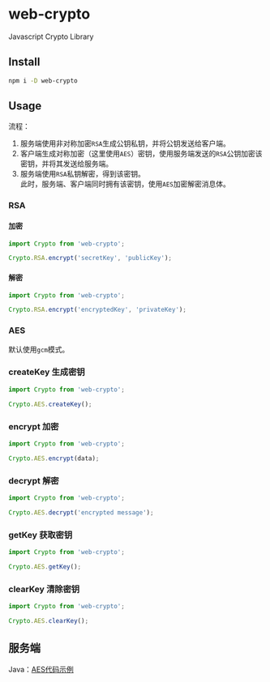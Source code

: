 # web-crypto
Javascript Crypto Library

## Install

```bash
npm i -D web-crypto
``` 

## Usage

流程：  
1. 服务端使用非对称加密`RSA`生成公钥私钥，并将公钥发送给客户端。
2. 客户端生成对称加密（这里使用`AES`）密钥，使用服务端发送的`RSA`公钥加密该密钥，并将其发送给服务端。
3. 服务端使用`RSA`私钥解密，得到该密钥。  
此时，服务端、客户端同时拥有该密钥，使用`AES`加密解密消息体。


### RSA

#### 加密
```javascript
import Crypto from 'web-crypto';

Crypto.RSA.encrypt('secretKey', 'publicKey');
```

#### 解密
```javascript
import Crypto from 'web-crypto';

Crypto.RSA.encrypt('encryptedKey', 'privateKey');
```

### AES
默认使用`gcm`模式。

### createKey 生成密钥

```javascript
import Crypto from 'web-crypto';

Crypto.AES.createKey();
```

### encrypt 加密

```javascript
import Crypto from 'web-crypto';

Crypto.AES.encrypt(data);
```

### decrypt 解密

```javascript
import Crypto from 'web-crypto';

Crypto.AES.decrypt('encrypted message');
```

### getKey 获取密钥

```javascript
import Crypto from 'web-crypto';

Crypto.AES.getKey();
```

### clearKey 清除密钥

```javascript
import Crypto from 'web-crypto';

Crypto.AES.clearKey();
```

## 服务端
Java：[AES代码示例](https://blog.csdn.net/catoop/article/details/96431206?ops_request_misc=%257B%2522request%255Fid%2522%253A%2522158650148019725256734765%2522%252C%2522scm%2522%253A%252220140713.130102334..%2522%257D&request_id=158650148019725256734765&biz_id=0&utm_source=distribute.pc_search_result.none-task-blog-soetl_so_first_rank_v2_rank_v25-12)
